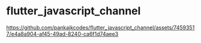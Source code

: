 # flutter_javascript_channel


https://github.com/pankajkcodes/flutter_javascript_channel/assets/74593517/e4a8a904-af45-49ad-8240-ca6f1d74aee3


